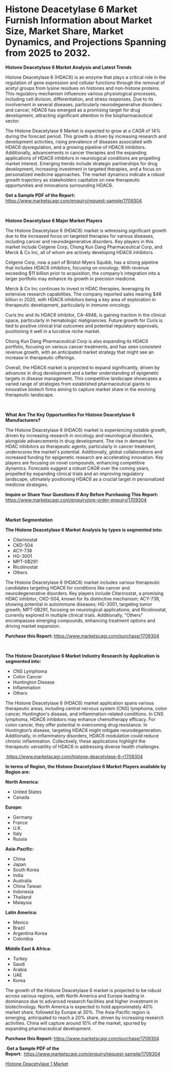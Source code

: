 <p><h1>Histone Deacetylase 6 Market Furnish Information about Market Size, Market Share, Market Dynamics, and Projections Spanning from 2025 to 2032.</h1></p><p><strong>Histone Deacetylase 6 Market Analysis and Latest Trends</strong></p>
<p><p>Histone Deacetylase 6 (HDAC6) is an enzyme that plays a critical role in the regulation of gene expression and cellular functions through the removal of acetyl groups from lysine residues on histones and non-histone proteins. This regulatory mechanism influences various physiological processes, including cell division, differentiation, and stress responses. Due to its involvement in several diseases, particularly neurodegenerative disorders and cancer, HDAC6 has emerged as a promising target for drug development, attracting significant attention in the biopharmaceutical sector.</p><p>The Histone Deacetylase 6 Market is expected to grow at a CAGR of 14% during the forecast period. This growth is driven by increasing research and development activities, rising prevalence of diseases associated with HDAC6 dysregulation, and a growing pipeline of HDAC6 inhibitors. Additionally, advancements in cancer therapies and the expanding applications of HDAC6 inhibitors in neurological conditions are propelling market interest. Emerging trends include strategic partnerships for drug development, increasing investment in targeted therapies, and a focus on personalized medicine approaches. The market dynamics indicate a robust growth trajectory as stakeholders capitalize on new therapeutic opportunities and innovations surrounding HDAC6.</p></p>
<p><strong>Get a Sample PDF of the Report:&nbsp;</strong> <a href="https://www.marketscagr.com/enquiry/request-sample/1709304?utm_campaign=3095&utm_medium=2&utm_source=Github&utm_content=ia&utm_term=08032025&utm_id=histone-deacetylase-6">https://www.marketscagr.com/enquiry/request-sample/1709304</a></p>
<p>&nbsp;</p>
<p><strong>Histone Deacetylase 6 Major Market Players</strong></p>
<p><p>The Histone Deacetylase 6 (HDAC6) market is witnessing significant growth due to the increased focus on targeted therapies for various diseases, including cancer and neurodegenerative disorders. Key players in this market include Celgene Corp, Chong Kun Dang Pharmaceutical Corp, and Merck & Co Inc, all of whom are actively developing HDAC6 inhibitors.</p><p>Celgene Corp, now a part of Bristol-Myers Squibb, has a strong pipeline that includes HDAC6 inhibitors, focusing on oncology. With revenue exceeding $11 billion prior to acquisition, the company’s integration into a larger portfolio may enhance its growth in precision medicine.</p><p>Merck & Co Inc continues to invest in HDAC therapies, leveraging its extensive research capabilities. The company reported sales nearing $48 billion in 2020, with HDAC6 inhibitors being a key area of exploration in therapeutic development, particularly in immune-oncology.</p><p>Curis Inc and its HDAC6 inhibitor, CA-4948, is gaining traction in the clinical space, particularly in hematologic malignancies. Future growth for Curis is tied to positive clinical trial outcomes and potential regulatory approvals, positioning it well in a lucrative niche market.</p><p>Chong Kun Dang Pharmaceutical Corp is also expanding its HDAC6 portfolio, focusing on various cancer treatments, and has seen consistent revenue growth, with an anticipated market strategy that might see an increase in therapeutic offerings.</p><p>Overall, the HDAC6 market is projected to expand significantly, driven by advances in drug development and a better understanding of epigenetic targets in disease management. This competitive landscape showcases a varied range of strategies from established pharmaceutical giants to innovative biotech firms aiming to capture market share in the evolving therapeutic landscape.</p></p>
<p>&nbsp;</p>
<p><strong>What Are The Key Opportunities For Histone Deacetylase 6 Manufacturers?</strong></p>
<p><p>The Histone Deacetylase 6 (HDAC6) market is experiencing notable growth, driven by increasing research in oncology and neurological disorders, alongside advancements in drug development. The rise in demand for HDAC inhibitors as therapeutic agents, particularly in cancer treatment, underscores the market's potential. Additionally, global collaborations and increased funding for epigenetic research are accelerating innovation. Key players are focusing on novel compounds, enhancing competitive dynamics. Forecasts suggest a robust CAGR over the coming years, propelled by expanding clinical trials and an improving regulatory landscape, ultimately positioning HDAC6 as a crucial target in personalized medicine strategies.</p></p>
<p><strong>Inquire or Share Your Questions If Any Before Purchasing This Report:</strong> <a href="https://www.marketscagr.com/enquiry/pre-order-enquiry/1709304?utm_campaign=3095&utm_medium=2&utm_source=Github&utm_content=ia&utm_term=08032025&utm_id=histone-deacetylase-6">https://www.marketscagr.com/enquiry/pre-order-enquiry/1709304</a></p>
<p>&nbsp;</p>
<p><strong>Market Segmentation</strong></p>
<p><strong>The Histone Deacetylase 6 Market Analysis by types is segmented into:</strong></p>
<p><ul><li>Citarinostat</li><li>CKD-504</li><li>ACY-738</li><li>HG-3001</li><li>MPT-0B291</li><li>Ricolinostat</li><li>Others</li></ul></p>
<p><p>The Histone Deacetylase 6 (HDAC6) market includes various therapeutic candidates targeting HDAC6 for conditions like cancer and neurodegenerative disorders. Key players include Citarinostat, a promising HDAC inhibitor; CKD-504, known for its distinctive mechanism; ACY-738, showing potential in autoimmune diseases; HG-3001, targeting tumor growth; MPT-0B291, focusing on neurological applications; and Ricolinostat, currently explored in multiple clinical trials. Additionally, "Others" encompasses emerging compounds, enhancing treatment options and driving market expansion.</p></p>
<p><strong>Purchase this Report:&nbsp;</strong><a href="https://www.marketscagr.com/purchase/1709304?utm_campaign=3095&utm_medium=2&utm_source=Github&utm_content=ia&utm_term=08032025&utm_id=histone-deacetylase-6">https://www.marketscagr.com/purchase/1709304</a></p>
<p>&nbsp;</p>
<p><strong>The Histone Deacetylase 6 Market Industry Research by Application is segmented into:</strong></p>
<p><ul><li>CNS Lymphoma</li><li>Colon Cancer</li><li>Huntington Disease</li><li>Inflammation</li><li>Others</li></ul></p>
<p><p>The Histone Deacetylase 6 (HDAC6) market application spans various therapeutic areas, including central nervous system (CNS) lymphoma, colon cancer, Huntington's disease, and inflammation-related conditions. In CNS lymphoma, HDAC6 inhibitors may enhance chemotherapy efficacy. For colon cancer, they offer potential in overcoming drug resistance. In Huntington’s disease, targeting HDAC6 might mitigate neurodegeneration. Additionally, in inflammatory disorders, HDAC6 modulation could reduce chronic inflammation. Collectively, these applications highlight the therapeutic versatility of HDAC6 in addressing diverse health challenges.</p></p>
<p><a href="https://www.marketscagr.com/histone-deacetylase-6-r1709304?utm_campaign=3095&utm_medium=2&utm_source=Github&utm_content=ia&utm_term=08032025&utm_id=histone-deacetylase-6">&nbsp;https://www.marketscagr.com/histone-deacetylase-6-r1709304</a></p>
<p><strong>In terms of Region, the Histone Deacetylase 6 Market Players available by Region are:</strong></p>
<p>
    <p> <strong> North America: </strong>
        <ul>
            <li>United States</li>
            <li>Canada</li>
        </ul>
        </p> 
    <p> <strong> Europe: </strong>
        <ul>
            <li>Germany</li>
            <li>France</li>
            <li>U.K.</li>
            <li>Italy</li>
            <li>Russia</li>
        </ul>
        </p> 
    <p> <strong> Asia-Pacific: </strong>
        <ul>
            <li>China</li>
            <li>Japan</li>
            <li>South Korea</li>
            <li>India</li>
            <li>Australia</li>
            <li>China Taiwan</li>
            <li>Indonesia</li>
            <li>Thailand</li>
            <li>Malaysia</li>
        </ul>
        </p> 
    <p> <strong> Latin America: </strong>
        <ul>
            <li>Mexico</li>
            <li>Brazil</li>
            <li>Argentina Korea</li>
            <li>Colombia</li>
        </ul>
        </p> 
    <p> <strong> Middle East & Africa: </strong>
        <ul>
            <li>Turkey</li>
            <li>Saudi</li>
            <li>Arabia</li>
            <li>UAE</li>
            <li>Korea</li>
        </ul>
    </p>
    </p>
<p><p>The growth of the Histone Deacetylase 6 market is projected to be robust across various regions, with North America and Europe leading in dominance due to advanced research facilities and higher investment in biotechnology. North America is expected to hold approximately 40% market share, followed by Europe at 30%. The Asia-Pacific region is emerging, anticipated to reach a 20% share, driven by increasing research activities. China will capture around 10% of the market, spurred by expanding pharmaceutical development.</p></p>
<p><strong>Purchase this Report: </strong><a href="https://www.marketscagr.com/purchase/1709304?utm_campaign=3095&utm_medium=2&utm_source=Github&utm_content=ia&utm_term=08032025&utm_id=histone-deacetylase-6">https://www.marketscagr.com/purchase/1709304</a></p>
<p>&nbsp;<strong>Get a Sample PDF of the Report:&nbsp;&nbsp;</strong><a href="https://www.marketscagr.com/enquiry/request-sample/1709304?utm_campaign=3095&utm_medium=2&utm_source=Github&utm_content=ia&utm_term=08032025&utm_id=histone-deacetylase-6">https://www.marketscagr.com/enquiry/request-sample/1709304</a></p>
<p><strong></strong></p>
<p><p><a href="https://github.com/briandahm87/Market-Research-Report-List-1/blob/main/histone-deacetylase-1-market.md?utm_campaign=3095&utm_medium=2&utm_source=Github&utm_content=ia&utm_term=08032025&utm_id=histone-deacetylase-6">Histone Deacetylase 1 Market</a></p></p>